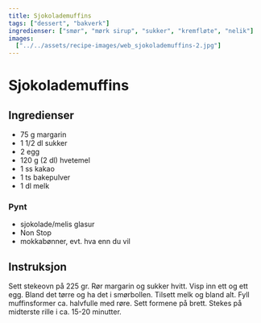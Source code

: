 ```yaml
---
title: Sjokolademuffins
tags: ["dessert", "bakverk"]
ingredienser: ["smør", "mørk sirup", "sukker", "kremfløte", "nelik"]
images:
  ["../../assets/recipe-images/web_sjokolademuffins-2.jpg"]
---
```


# Sjokolademuffins

## Ingredienser

- 75 g margarin
- 1 1/2 dl sukker
- 2 egg
- 120 g (2 dl) hvetemel
- 1 ss kakao
- 1 ts bakepulver
- 1 dl melk

### Pynt

- sjokolade/melis glasur
- Non Stop
- mokkabønner, evt. hva enn du vil

## Instruksjon

Sett stekeovn på 225 gr. Rør margarin og sukker hvitt. Visp inn ett og ett egg. Bland det tørre og ha det i smørbollen. Tilsett melk og bland alt. Fyll muffinsformer ca. halvfulle med røre. Sett formene på brett. Stekes på midterste rille i ca. 15-20 minutter.
